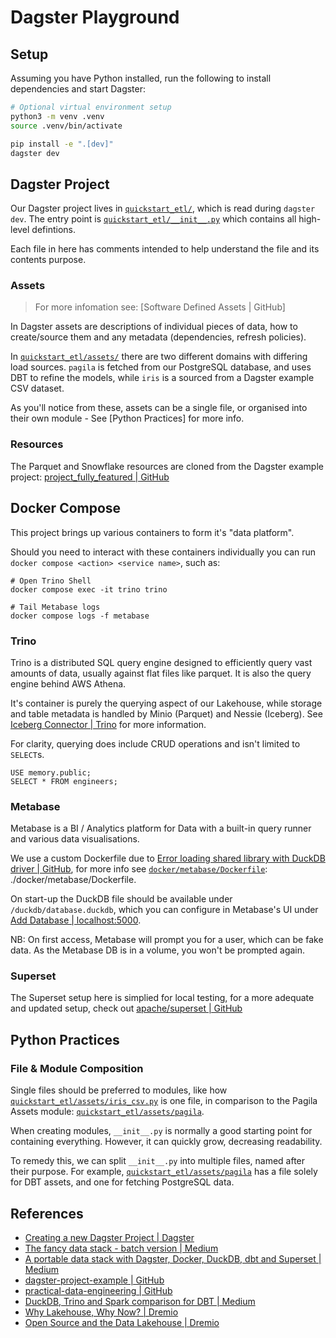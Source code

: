 # Dagster Playground

## Setup

Assuming you have Python installed, run the following to install dependencies and start Dagster:

```bash
# Optional virtual environment setup
python3 -m venv .venv
source .venv/bin/activate

pip install -e ".[dev]"
dagster dev
```

## Dagster Project

Our Dagster project lives in [`quickstart_etl/`], which is read during `dagster dev`. The entry point is [`quickstart_etl/__init__.py`] which contains all high-level defintions.

Each file in here has comments intended to help understand the file and its contents purpose.

### Assets

> For more infomation see: [Software Defined Assets | GitHub]

In Dagster assets are descriptions of individual pieces of data, how to create/source them and any metadata (dependencies, refresh policies).

In [`quickstart_etl/assets/`] there are two different domains with differing load sources. `pagila` is fetched from our PostgreSQL database, and uses DBT to refine the models, while `iris` is a sourced from a Dagster example CSV dataset.

As you'll notice from these, assets can be a single file, or organised into their own module - See [Python Practices] for more info.

### Resources

The Parquet and Snowflake resources are cloned from the Dagster example project: [project_fully_featured | GitHub]


## Docker Compose

This project brings up various containers to form it's "data platform".

Should you need to interact with these containers individually you can run `docker compose <action> <service name>`, such as:
```
# Open Trino Shell
docker compose exec -it trino trino

# Tail Metabase logs
docker compose logs -f metabase
```

### Trino

Trino is a distributed SQL query engine designed to efficiently query vast amounts of data, usually against flat files like parquet. It is also the query engine behind AWS Athena. 

It's container is purely the querying aspect of our Lakehouse, while storage and table metadata is handled by Minio (Parquet) and Nessie (Iceberg). See [Iceberg Connector | Trino] for more information.

For clarity, querying does include CRUD operations and isn't limited to `SELECT`s.

```
USE memory.public;
SELECT * FROM engineers;
```

### Metabase

Metabase is a BI / Analytics platform for Data with a built-in query runner and various data visualisations.

We use a custom Dockerfile due to [Error loading shared library with DuckDB driver | GitHub], for more info see [`docker/metabase/Dockerfile`]: ./docker/metabase/Dockerfile.

On start-up the DuckDB file should be available under `/duckdb/database.duckdb`, which you can configure in Metabase's UI under [Add Database | localhost:5000].

NB: On first access, Metabase will prompt you for a user, which can be fake data. As the Metabase DB is in a volume, you won't be prompted again.

### Superset

The Superset setup here is simplied for local testing, for a more adequate and updated setup, check out [apache/superset | GitHub]

## Python Practices 

### File & Module Composition

Single files should be preferred to modules, like how [`quickstart_etl/assets/iris_csv.py`] is one file, in comparison to the Pagila Assets module: [`quickstart_etl/assets/pagila`].

When creating modules, `__init__.py` is normally a good starting point for containing everything. However, it can quickly grow, decreasing readability.

To remedy this, we can split `__init__.py` into multiple files, named after their purpose. For example, [`quickstart_etl/assets/pagila`] has a file solely for DBT assets, and one for fetching PostgreSQL data.


## References
- [Creating a new Dagster Project | Dagster]
- [The fancy data stack - batch version | Medium]
- [A portable data stack with Dagster, Docker, DuckDB, dbt and Superset | Medium]
- [dagster-project-example | GitHub]
- [practical-data-engineering | GitHub]
- [DuckDB, Trino and Spark comparison for DBT | Medium]
- [Why Lakehouse, Why Now? | Dremio]
- [Open Source and the Data Lakehouse | Dremio]

[`quickstart_etl/`]: ./quickstart_etl/
[`quickstart_etl/assets/`]: ./quickstart_etl/assets/
[`quickstart_etl/assets/pagila`]: ./quickstart_etl/assets/pagila
[`quickstart_etl/assets/iris_csv.py`]: ./quickstart_etl/assets/iris_csv.py
[`quickstart_etl/__init__.py`]: ./quickstart_etl/__init__.py
[`docker/metabase/Dockerfile`]: ./docker/metabase/Dockerfile

[project_fully_featured | GitHub]: https://github.com/dagster-io/dagster/tree/master/examples/project_fully_featured
[Software Defined Assets | Dagster]: https://docs.dagster.io/concepts/assets/software-defined-assets
[metabase-duckdb-driver | GitHub]: https://github.com//AlexR2D2/metabase_duckdb_driver
[Error loading shared library with DuckDB driver | GitHub]: https://github.com/AlexR2D2/metabase_duckdb_driver/issues/3
[Add Database | localhost:5000]: http://localhost:5000/admin/databases/create
[Creating a new Dagster Project | Dagster]: https://docs.dagster.io/getting-started/create-new-project
[The fancy data stack - batch version | Medium]: https://www.blef.fr/the-fancy-data-stack/
[A portable data stack with Dagster, Docker, DuckDB, dbt and Superset | Medium]: https://medium.com/data-engineers-notes/a-portable-data-stack-with-dagster-docker-duckdb-dbt-and-superset-f5ce42c1012
[dagster-project-example | GitHub]: https://github.com/AntonFriberg/dagster-project-example
[practical-data-engineering | GitHub]: https://github.com/sspaeti-com/practical-data-engineering
[DuckDB, Trino and Spark comparison for DBT | Medium]: https://medium.com/datamindedbe/head-to-head-comparison-of-dbt-sql-engines-497d71535881
[Why Lakehouse, Why Now? | Dremio]: https://www.dremio.com/blog/why-lakehouse-why-now-what-is-a-data-lakehouse-and-how-to-get-started/
[Open Source and the Data Lakehouse | Dremio]: https://www.dremio.com/blog/open-source-and-the-data-lakehouse-apache-arrow-apache-iceberg-nessie-and-dremio/
[Iceberg Connector | Trino]: https://trino.io/docs/current/connector/iceberg.html
[apache/superset | GitHub]: https://github.com/apache/superset